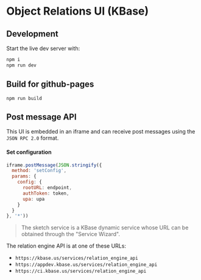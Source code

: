 # Object Relations UI (KBase)

## Development

Start the live dev server with:

```sh
npm i
npm run dev
```

## Build for github-pages

```
npm run build
```

## Post message API

This UI is embedded in an iframe and can receive post messages using the `JSON RPC 2.0` format.

#### Set configuration

```js
iframe.postMessage(JSON.stringify({
  method: 'setConfig',
  params: {
    config: {
      rootURL: endpoint,
      authToken: token,
      upa: upa
    }
  }
}, '*'))
```

> The sketch service is a KBase dynamic service whose URL can be obtained through the "Service Wizard".

The relation engine API is at one of these URLs:

* `https://kbase.us/services/relation_engine_api`
* `https://appdev.kbase.us/services/relation_engine_api`
* `https://ci.kbase.us/services/relation_engine_api`

